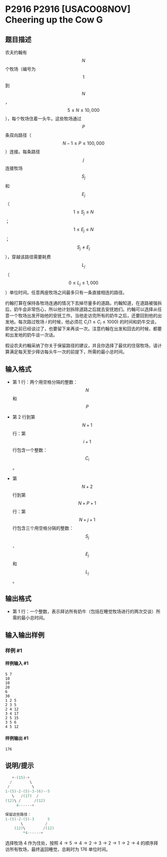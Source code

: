 # P2916 P2916 [USACO08NOV] Cheering up the Cow G

## 题目描述

农夫约翰有 $$ N $$ 个牧场（编号为 $$ 1 $$ 到 $$ N $$，$$ 5 \leq N \leq 10,000 $$），每个牧场住着一头牛。这些牧场通过 $$ P $$ 条双向路径（$$ N-1 \leq P \leq 100,000 $$）连接。每条路径 $$ j $$ 连接牧场 $$ S_j $$ 和 $$ E_j $$（$$ 1 \leq S_j \leq N $$；$$ 1 \leq E_j \leq N $$；$$ S_j \neq E_j $$），穿越该路径需要耗费 $$ L_j $$（$$ 0 \leq L_j \leq 1,000 $$）单位时间。任意两座牧场之间最多只有一条直接相连的路径。

约翰打算在保持各牧场连通的情况下去掉尽量多的道路。约翰知道，在道路被强拆后，奶牛会非常伤心，所以他计划拆除道路之后就去安抚她们。约翰可以选择从任意一个牧场出发开始他的安抚工作。当他走访完所有的奶牛之后，还要回到他的出发地。每次路过牧场 $i$ 的时候，他必须花 $C_i( 1 \leq C_i \leq 1000 )$ 的时间和奶牛交谈，即使之前已经谈过了，也要留下来再谈一次。注意约翰在出发和回去的时候，都要和出发地的奶牛谈一次话。

假设农夫约翰采纳了你关于保留路径的建议，并且你选择了最优的住宿牧场，请计算满足每天至少拜访每头牛一次的前提下，所需的最小总时间。

## 输入格式

* 第 $1$ 行：两个用空格分隔的整数：$$ N $$ 和 $$ P $$  

* 第 $2$ 行到第 $$ N+1 $$ 行：第 $$ i+1 $$ 行包含一个整数：$$ C_i $$  。

* 第 $$ N+2 $$ 行到第 $$ N+P+1 $$ 行：第 $$ N+j+1 $$ 行包含三个用空格分隔的整数：$$ S_j $$、$$ E_j $$ 和 $$ L_j $$。

## 输出格式

* 第 1 行：一个整数，表示拜访所有奶牛（包括在睡觉牧场进行的两次交谈）所需的最小总时间。

## 输入输出样例

### 样例 #1

#### 样例输入 #1

```
5 7 
10 
10 
20 
6 
30 
1 2 5 
2 3 5 
2 4 12 
3 4 17 
2 5 15 
3 5 6 
4 5 12
```

#### 样例输出 #1

```
176
```

## 说明/提示

```cpp
   +-(15)-+
  /        \
 /          \
1-(5)-2-(5)-3-(6)--5
   \   /(17)  /
(12)\ /      /(12)
     4------+

保留这些路径：
1-(5)-2-(5)-3      5
       \          /
    (12)\        /(12)
        *4------+
```

选择牧场 $4$ 作为住处，按照 $4→5→4→2→3→2→1→2→4$ 的顺序拜访所有牧场，最终返回睡觉，总耗时为 $176$ 单位时间。
